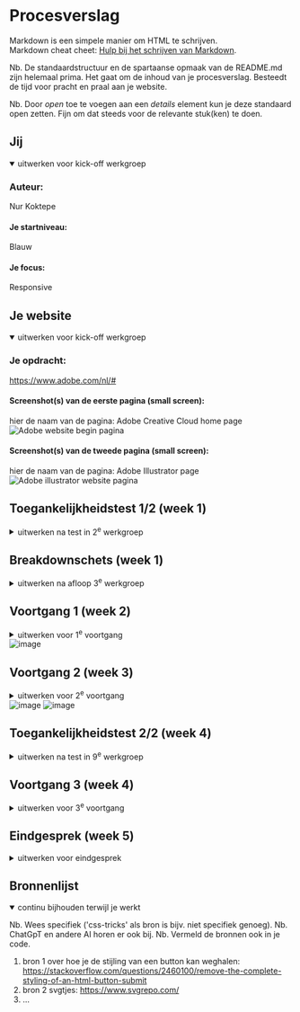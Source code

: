 # Procesverslag
Markdown is een simpele manier om HTML te schrijven.  
Markdown cheat cheet: [Hulp bij het schrijven van Markdown](https://github.com/adam-p/markdown-here/wiki/Markdown-Cheatsheet).

Nb. De standaardstructuur en de spartaanse opmaak van de README.md zijn helemaal prima. Het gaat om de inhoud van je procesverslag. Besteedt de tijd voor pracht en praal aan je website.

Nb. Door *open* toe te voegen aan een *details* element kun je deze standaard open zetten. Fijn om dat steeds voor de relevante stuk(ken) te doen.





## Jij

<details open>
  <summary>uitwerken voor kick-off werkgroep</summary>

  ### Auteur:
  Nur Koktepe

  #### Je startniveau:
  Blauw

  #### Je focus:
  Responsive
 
</details>





## Je website

<details open>
  <summary>uitwerken voor kick-off werkgroep</summary>

  ### Je opdracht:
  https://www.adobe.com/nl/#

  #### Screenshot(s) van de eerste pagina (small screen): 
  hier de naam van de pagina: Adobe Creative Cloud home page
  <img width="275" alt="Adobe website begin pagina" src="https://github.com/user-attachments/assets/d68a5e1e-3473-4311-a1fe-afd322a42771"/>


  #### Screenshot(s) van de tweede pagina (small screen):
  hier de naam van de pagina: Adobe Illustrator page
  <img width="275" alt="Adobe illustrator website pagina" src="https://github.com/user-attachments/assets/53a97aca-c268-4f65-b20e-6d151fc21a11"/>

 
</details>



## Toegankelijkheidstest 1/2 (week 1)

<details>
  <summary>uitwerken na test in 2<sup>e</sup> werkgroep</summary>

  ### Bevindingen
  Lijst met je bevindingen die in de test naar voren kwamen:

  Adobe gebruikt veel div's:
  <img width="350" alt="afbeelding van een html code" src="https://github.com/user-attachments/assets/6205fda1-691b-4f33-b088-0e9bcd7f598e"/>

  Adobe gebruikt onduidelijke alt attributes voor images/pictures:
  <img width="350" alt="afbeelding van een html code" src="https://github.com/user-attachments/assets/1d8b9db7-ac71-466a-9b1d-040073f7f94a"/>

  Adobe heeft video dat op autoplay staat maar je kan hem pauzeren.
  Video's hebben geen audio en tekst, het is alleen visueel.
  <img width="350" alt="adobe video afbeelding van konijn" src="https://github.com/user-attachments/assets/5232c3b3-031b-45a4-81cb-e94f36d6d1a0"/>

  Buttons hebben geen button element. Focus state is onduidelijk en niet goed zichtbaar:
  <img width="350" alt="image" src="https://github.com/user-attachments/assets/8615f53b-e40c-4731-bd37-ab479181c9c4"/>

  Geen dark mode beschikbaar.
  Hoog contrast niet beschikbaar.
  Text kan je niet vergroten naar 200%.





</details>



## Breakdownschets (week 1)

<details>
  <summary>uitwerken na afloop 3<sup>e</sup> werkgroep</summary>

  ### de hele pagina: 
  <img width="108" height="868" alt="breakdown van de hele pagina" src="https://github.com/user-attachments/assets/7aaf146f-9084-43af-b542-9c3c527d79cd"/>
  <img width="108" height="932" alt="breakdown van de hele pagina" src="https://github.com/user-attachments/assets/494c638b-ed52-4720-91d9-9df46393eda2"/>
  <img width="104" height="1598" alt="image" src="https://github.com/user-attachments/assets/87760ce6-b2a8-4e39-b6ad-2875a92bd349" />



  ### dynamisch deel (bijv menu): 
  <img width="375" alt="breakdown van een dynamisch deel" src="https://github.com/user-attachments/assets/085bffa1-35ee-493c-a127-e643f092b428" />
  <img width="375" alt="breakdown van een dynamisch deel" src="https://github.com/user-attachments/assets/6de77688-3044-4c37-a462-2cf803f8884b" />




  ### wellicht nog een dynamisch deel (bijv filter): 
  <img width="375" alt="breakdown van nog een dynamisch deel" src="https://github.com/user-attachments/assets/e34d4ba7-a285-4306-8491-7a12b7f1386a" />
  <img width="375" alt="breakdown van nog een dynamisch deel" src="https://github.com/user-attachments/assets/9b19fc8d-e92c-452b-b57b-6592dc5a216a" />

  
</details>





## Voortgang 1 (week 2)

<details>
  <summary>uitwerken voor 1<sup>e</sup> voortgang</summary>

  ### Stand van zaken
  Mijn html verbeterd zoals; sections met onnodig ul's weghalen, engelse woorden aanwijzen met lang::eng


  ### Agenda voor meeting
  samen met je groepje opstellen

  | student 1 Nur                      | student 2 Iris                                              | student 3  Luuk                        | student 4 Toria  |
  | ---                                | ---                                                         | ---                                    | ---              |
  | hamburger menu goed krijgen        | witruimte aan de randen van de pagina weghalen              | flexbox, justify content toepassen     | niet aanwezig    |
  | meer uitleg over css map met roots | topverhalen sectie goed krijgen                             | werken met background img              |                  |
  | hoe ik en zwart balk boven mijn header plaats| hamburgermenu icoon kleiner maken, kruisje op dezelfde plek |                              |                  |



  ### Verslag van meeting
  hier na afloop snel de uitkomsten van de meeting vastleggen

  - css root behandeld
  - mijn html gecheckt
  - geleerd over position absolute, fixed en sticky


</details>
<img width="375" alt="image" src="https://github.com/user-attachments/assets/1582190c-7513-42d2-8e0d-bf1159dd360d" />





## Voortgang 2 (week 3)

<details>
  <summary>uitwerken voor 2<sup>e</sup> voortgang</summary>

  ### Stand van zaken
  Het was moeilijk om de width van border kort te maken, maar dat is uiteindlijk gelukt met width::max-content


  ### Agenda voor meeting
  samen met je groepje opstellen

  | student 1 Nur                             | student 2 Iris                               | student 3 Luuk                                 | student 4 Toria      |
  | ---                                       | ---                                          | ---                                            | ---                  |
  | hoe ik de 2de menu het beste kan coderen  | menu helemaal laten uitklappen naar beneden  | Design in pagina krijgen zonder img gebruiken  | hoe footer met ul/li |
  | hoe ik borders korter kan maken           | sectie goed krijgen                          | drop down menu’s + animatie                    | header goed krijgen  |
  |                                           |                                              |                                                |                      |


  ### Verslag van meeting
  hier na afloop snel de uitkomsten van de meeting vastleggen

  - borders aangepast met width::max-content
  - header moet ik aanpassen met translate
  - elementen met margin-inline:: auto aanpassen zodat ze helemaal aan de zijkant staan
  - 

</details>
<img width="350" alt="image" src="https://github.com/user-attachments/assets/59c6cf47-cedc-461c-aa2b-ce62079fa561" />
<img width="350" alt="image" src="https://github.com/user-attachments/assets/b6d63bb6-2cff-4b8a-87d6-4bc79c7da0f1" />





## Toegankelijkheidstest 2/2 (week 4)

<details>
  <summary>uitwerken na test in 9<sup>e</sup> werkgroep</summary>

  ### Bevindingen
  Lijst met je bevindingen die in de test naar voren kwamen (geef ook aan wat er verbeterd is):

</details>





## Voortgang 3 (week 4)

<details>
  <summary>uitwerken voor 3<sup>e</sup> voortgang</summary>

  ### Stand van zaken
  hier dit ging goed & dit was lastig (neem ook screenshots op van delen van je website en code)


  ### Agenda voor meeting
  samen met je groepje opstellen

  | student 1 Nur                        | student 2 Iris     | student 3 Luuk  | student 4 Toria  |
  | ---                                  | ---                | ---             | ---              |
  | Footer responsive krijgen            | en dit             | en ik dit       | en dan ik dat    |
  | Animatie op web zetten               | dit als er tijd is | nog een punt    | dit wil ik zeker |
  | Hoe maak je pauze knop bij een video | ...                | ...             | ...              |
  | SVGtjes staan over mijn nav menu     | ...                | ...             | ...              |


  ### Verslag van meeting
  hier na afloop snel de uitkomsten van de meeting vastleggen

  - punt 1
  - punt 2
  - nog een punt
  - ...

</details>





## Eindgesprek (week 5)

<details>
  <summary>uitwerken voor eindgesprek</summary>

  ### Je uitkomst - karakteristiek screenshots:
  <img src="readme-images/dummy-plaatje.jpg" width="375px" alt="uitomst opdracht 1">


  ### Dit ging goed/Heb ik geleerd: 
  Korte omschrijving met plaatjes

  <img src="readme-images/dummy-plaatje.jpg" width="375px" alt="top">


  ### Dit was lastig/Is niet gelukt:
  Korte omschrijving met plaatjes

  <img src="readme-images/dummy-plaatje.jpg" width="375px" alt="bummer">
</details>





## Bronnenlijst

<details open>
  <summary>continu bijhouden terwijl je werkt</summary>

  Nb. Wees specifiek ('css-tricks' als bron is bijv. niet specifiek genoeg). 
  Nb. ChatGpT en andere AI horen er ook bij.
  Nb. Vermeld de bronnen ook in je code.

  1. bron 1 over hoe je de stijling van een button kan weghalen: https://stackoverflow.com/questions/2460100/remove-the-complete-styling-of-an-html-button-submit
  2. bron 2 svgtjes: https://www.svgrepo.com/
  3. ...

</details>

